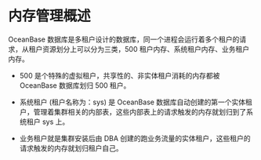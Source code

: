 # 内存管理概述

OceanBase 数据库是多租户设计的数据库，同一个进程会运行着多个租户的请求，从租户资源划分上可以分为三类，500 租户内存、系统租户内存、业务租户内存。

* 500 是个特殊的虚拟租户，共享性的、非实体租户消耗的内存都被 OceanBase 数据库划归 500 租户。

* 系统租户 (租户名称为：sys) 是 OceanBase 数据库自动创建的第一个实体租户，管理着集群相关的内部表，这些内部表上的请求触发的内存就划归到了系统租户 sys 上。

* 业务租户就是集群安装后由 DBA 创建的跑业务流量的实体租户，这些租户的请求触发的内存就划归租户自己。

